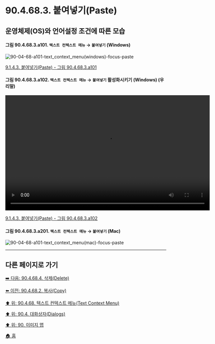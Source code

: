 # 90.4.68.3. 붙여넣기(Paste)
## 운영체제(OS)와 언어설정 조건에 따른 모습

<a id="90-04-68-03-a101"></a>

#### 그림 90.4.68.3.a101. `텍스트 컨텍스트 메뉴` → `붙여넣기` (Windows)
![90-04-68-a101-text_context_menu(windows)-focus-paste](https://github.com/wonder13662/gimp/assets/15767104/bc0d0801-6a70-40ca-abf5-ddf6492d5431)

[9.1.4.3. 붙여넣기(Paste) - 그림 90.4.68.3.a101](./09-01-04-03-paste.md#90-04-68-03-a101)

<a id="90-04-68-03-a102"></a>

#### 그림 90.4.68.3.a102. `텍스트 컨텍스트 메뉴` → `붙여넣기` 활성화시키기 (Windows) (우리말)
<video controls="controls" width="640" height="360" src="https://github.com/wonder13662/gimp/assets/15767104/3179fadd-49af-49df-a0dc-fc5c44b09159"></video>

[9.1.4.3. 붙여넣기(Paste) - 그림 90.4.68.3.a102](./09-01-04-03-paste.md#90-04-68-03-a102)

<a id="90-04-68-03-a201"></a>

#### 그림 90.4.68.3.a201. `텍스트 컨텍스트 메뉴` → `붙여넣기` (Mac)
![90-04-68-a101-text_context_menu(mac)-focus-paste](https://github.com/wonder13662/gimp/assets/15767104/e51ca658-3101-4372-9323-31c4e5dd4c4c)

***

## 다른 페이지로 가기

[➡️ 다음: 90.4.68.4. 삭제(Delete)](./90-04-68-04-delete.md)

[⬅️ 이전: 90.4.68.2. 복사(Copy)](./90-04-68-02-copy.md)

[⬆️ 위: 90.4.68. 텍스트 컨텍스트 메뉴(Text Context Menu)](./90-04-68-00-text_context_menu.md)

[⬆️ 위: 90.4. 대화상자(Dialogs)](./90-04-00-dialogs.md)

[⬆️ 위: 90. 이미지 맵](./90-00-image-map.md)

[🏠 홈](./00-home.md)
